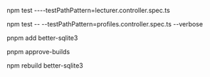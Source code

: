 npm test ----testPathPattern=lecturer.controller.spec.ts

npm test -- --testPathPattern=profiles.controller.spec.ts --verbose

pnpm add better-sqlite3

pnpm approve-builds

npm rebuild better-sqlite3
